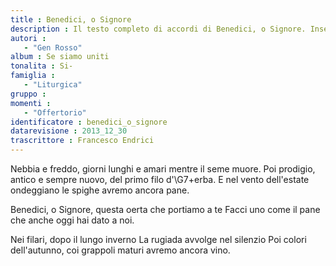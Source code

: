 ```yaml
--- 
title : Benedici, o Signore
description : Il testo completo di accordi di Benedici, o Signore. Inseriscila nel tuo canzoniere!
autori : 
   - "Gen Rosso"
album : Se siamo uniti
tonalita : Si-
famiglia : 
   - "Liturgica"
gruppo : 
momenti : 
   - "Offertorio"
identificatore : benedici_o_signore
datarevisione : 2013_12_30
trascrittore : Francesco Endrici
--- 
```




Nebbia e freddo, giorni lunghi e amari
mentre il seme muore.
Poi prodigio, antico e sempre nuovo,
del primo filo d'\G7+erba.
E nel vento dell'estate ondeggiano le spighe
avremo ancora pane.


Benedici, o Signore,
questa oerta che portiamo a te
Facci uno come il pane
che anche oggi hai dato a noi.


Nei filari, dopo il lungo inverno 
La rugiada avvolge nel silenzio 
Poi colori dell'autunno, coi grappoli maturi
avremo ancora vino.


